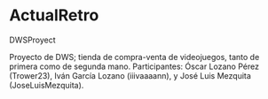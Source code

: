 # ActualRetro
DWSProyect

Proyecto de DWS; tienda de compra-venta de videojuegos, tanto de primera como de segunda mano. Participantes: Óscar Lozano Pérez (Trower23),
Iván García Lozano (iiivaaaann), y José Luis Mezquita (JoseLuisMezquita).
